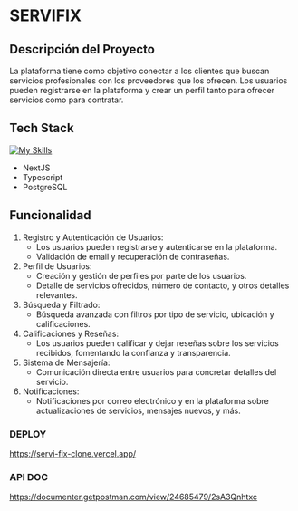 # SERVIFIX
## Descripción del Proyecto
La plataforma tiene como objetivo conectar a los clientes que buscan servicios profesionales con los proveedores que los ofrecen. Los usuarios pueden registrarse en la plataforma y crear un perfil tanto para ofrecer servicios como para contratar.
## Tech Stack
[![My Skills](https://skillicons.dev/icons?i=nextjs,ts,postgres,prisma,vercel,git,github,postman,vscode&perline=9)](https://skillicons.dev)
- NextJS
- Typescript
- PostgreSQL

## Funcionalidad
1. Registro y Autenticación de Usuarios:
	* Los usuarios pueden registrarse y autenticarse en la plataforma.
	* Validación de email y recuperación de contraseñas.
2. Perfil de Usuarios:
	* Creación y gestión de perfiles por parte de los usuarios.
	* Detalle de servicios ofrecidos, número de contacto, y otros detalles relevantes.
3. Búsqueda y Filtrado:
	* Búsqueda avanzada con filtros por tipo de servicio, ubicación y calificaciones.
4. Calificaciones y Reseñas:
	* Los usuarios pueden calificar y dejar reseñas sobre los servicios recibidos, fomentando la confianza y transparencia.
5. Sistema de Mensajería:
	* Comunicación directa entre usuarios para concretar detalles del servicio.
6. Notificaciones:
	* Notificaciones por correo electrónico y en la plataforma sobre actualizaciones de servicios, mensajes nuevos, y más.


### DEPLOY
https://servi-fix-clone.vercel.app/

### API DOC
https://documenter.getpostman.com/view/24685479/2sA3Qnhtxc